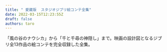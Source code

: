 ```yaml
---
title: " 愛蔵版  スタジオジブリ絵コンテ全集"
date: 2022-03-15T12:23:55Z
draft: false
authors: taro
---
```


「風の谷のナウシカ」から「千と千尋の神隠し」まで。映画の設計図となるジブリ全13作品の絵コンテを完全収録した全集。